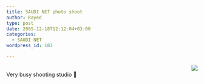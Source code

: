 ```yaml
---
title: SAUDI NET photo shoot
author: Rayed
type: post
date: 2005-12-18T12:12:04+03:00
categories:
  - SAUDI NET
wordpress_id: 183

---
```

<p><a href="/static/uploads/old/2005-12-18/saudinet.jpg"><img src="/static/uploads/old/2005-12-18/saudinet-small.jpg" align="right" /></a><br />
Very busy shooting studio 🙂<br />
<br clear="both" /></p>
